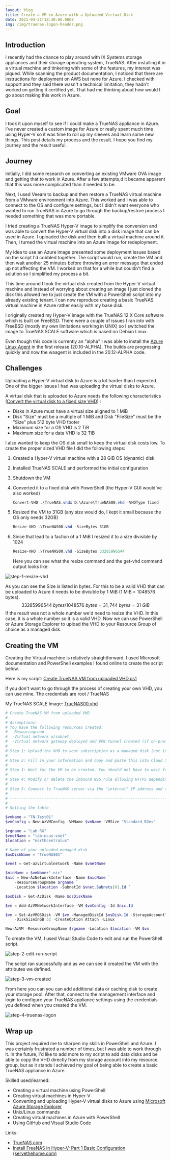 ```yaml
---
layout: blog
title: Create a VM in Azure with a Uploaded Virtual Disk
date: 2021-04-21T18:30:00.000Z
img: /img/truenas-logon-header.png
---
```

## Introduction

I recently had the chance to play around with IX Systems storage appliances and their storage operating system, TrueNAS. After installing it in a virtual machine and tinkering with some of the features, my interest was piqued. While scanning the product documentation, I noticed that there are instructions for deployment on AWS but none for Azure. I checked with support and they said there wasn't a technical limitation, they hadn't worked on getting it certified yet. That had me thinking about how would I go about making this work in Azure.

## Goal

I took it upon myself to see if I could make a TrueNAS appliance in Azure. I've never created a custom image for Azure or really spent much time using Hyper-V so it was time to roll up my sleeves and learn some new things. This post details my process and the result. I hope you find my journey and the result useful.

## Journey 

Initially, I did some research on converting an existing VMware OVA image and getting that to work in Azure. After a few attempts,d it became apparent that this was more complicated than it needed to be.

Next, I used Veeam to backup and then restore a TrueNAS virtual machine from a VMware environment into Azure. This worked and I was able to connect to the OS and configure settings, but I didn't want everyone who wanted to run TrueNAS in Azure to go through the backup/restore process I needed something that was more portable.

I tried creating a TrueNAS Hyper-V image to simplify the conversion and was able to convert the Hyper-V virtual disk into a disk image that can be used in Azure. I uploaded the disk and then built a virtual machine around it. Then, I turned the virtual machine into an Azure Image for redeployment.

My idea to use an Azure image presented some deployment issues based on the script I'd cobbled together. The script would run, create the VM and then wait another 25 minutes before throwing an error message that ended up not affecting the VM. I worked on that for a while but couldn't find a solution so I simplified my process a bit.

This time around I took the virtual disk created from the Hyper-V virtual machine and instead of worrying about creating an image I just cloned the disk this allowed me to just create the VM with a PowerShell script into my already existing tenant. I can now reproduce creating a basic TrueNAS virtual machine in Azure rather easily with my base disk.

I originally created my Hyper-V image with the TrueNAS 12.X Core software which is built on FreeBSD. There were a couple of issues I ran into with FreeBSD (mostly my own limitations working in UNIX) so I switched the image to TrueNAS SCALE software which is based on Debian Linux.

Even though this code is currently an "alpha" I was able to install the [Azure Linux Agent](https://docs.microsoft.com/en-us/azure/virtual-machines/extensions/agent-linux) in the first release (20.10-ALPHA). The builds are progressing quickly and now the waagent is included in the 20.12-ALPHA code.

## Challenges

Uploading a Hyper-V virtual disk to Azure is a lot harder than I expected. One of the bigger issues I had was uploading the virtual disks to Azure. 

A virtual disk that is uploaded to Azure needs the following characteristics ([Convert the virtual disk to a fixed size VHD](https://docs.microsoft.com/en-us/azure/virtual-machines/windows/prepare-for-upload-vhd-image#convert-the-virtual-disk-to-a-fixed-size-vhd)) :

- Disks in Azure must have a virtual size aligned to 1 MiB
- Disk "Size" must be a multiple of 1 MiB and Disk "FileSize" must be the "Size" plus 512 byte VHD footer
- Maximum size for a OS VHD is 2 TiB
- Maximum size for a data VHD is 32 TiB

I also wanted to keep the OS disk small to keep the virtual disk costs low. To create the proper sized VHD file I did the following steps:

1. Created a Hyper-V virtual machine with a 28 GiB OS (dynamic) disk

2. Installed TrueNAS SCALE and performed the initial configuration

3. Shutdown the VM

4. Converted it to a fixed disk with PowerShell  (the Hyper-V GUI would've also worked)

   ```powershell
   Convert-VHD .\TrueNAS.vhdx D:\Azure\TrueNAS00.vhd -VHDType fixed
   ```

5. Resized the VM to 31GB (any size would do, I kept it small because the OS only needs 32GB)

   ```powershell
   Resize-VHD .\TrueNAS00.vhd -SizeBytes 31GB
   ```

6. Since that lead to a faction of a 1 MiB I resized it to a size divisible by 1024

   ```powershell
   Resize-VHD .\TrueNAS00.vhd -SizeBytes 33285996544
   ```

   Here you can see what the resize command and the get-vhd command output looks like: 

![step-1-resize-vhd](/img/step-1-resize-vhd.png)

   As you can see the Size is listed in bytes. For this to be a valid VHD that can be uploaded to Azure it needs to be divisible by 1 MiB (1 MiB = 1048576 bytes).
   $$
   33285996544~bytes / 1048576~bytes = 31,744~bytes = 31~GiB
   $$
   If the result was not a whole number we'd need to resize the VHD. In this case, it is a whole number so it is a valid VHD. Now we can use PowerShell or Azure Storage Explorer to upload the VHD to your Resource Group of choice as a managed disk.

## Creating the VM

Creating the Virtual machine is relatively straightforward. I used Microsoft documentation and PowerShell examples I found online to create the script below.

Here is my script: [Create TrueNAS VM from uploaded VHD.ps1](https://github.com/mjpagan/TrueNAS/blob/main/Create%20TrueNAS%20VM%20from%20uploaded%20VHD.ps1)

If you don't want to go through the process of creating your own VHD, you can use mine. The credentials are root / TrueNAS

My TrueNAS SCALE Image: [TrueNAS00.vhd](https://truenas2609.file.core.windows.net/truenas/TrueNAS00.vhd?st=2020-12-23T06%3A32%3A36Z&se=2021-12-31T06%3A32%3A00Z&sp=rl&sv=2018-03-28&sr=f&sig=4JuuZkSu1rfNXmvUA6HTvhakso1j%2FCrVZ8RPHkOmUIM%3D)

```powershell
# Create TrueNAS VM from uploaded VHD
#
# Assumptions: 
# You have the following resources created:
#  -Resourcegroup
#  -Virtual network w/subnet
#  -Virtual network gateway deployed and VPN tunnel created (if on-prem access is desired)
#
# Step 1: Upload the VHD to your subscription as a managed disk (not into a storage account). I used Azure Storage Explorer for this task. 
#
# Step 2: Fill in your information and copy and paste this into Cloud Shell or Azure PowerShell. It will prompt you to enter credentials, but they do not actually apply to the OS so they will not be used.
#
# Step 3: Wait for the VM to be created. You should not have to wait for the progress bar to complete as it not recognizing that the resources have been created. It will eventually timeout and throw an error.
#
# Step 4: Modify or delete the inbound NSG rule allowing HTTPS depending on your security requirements.
#
# Step 5: Connect to TrueNAS server via the "internal" IP address and configure to your needs.
#
# ---------------------------------------------------------------------------------------------------------------------------------------------------
#
# Setting the table

$vmName = "TN-Test01"
$vmConfig = New-AzVMConfig -VMName $vmName -VMSize "Standard_B2ms"

$rgname = "Lab_RG"
$vnetName = "lab-ncus-vnet"
$location = "northcentralus"

# Name of your uploaded managed disk
$osDiskName = "TrueNAS01"

$vnet = Get-azvirtualnetwork -Name $vnetName

$nicName = $vmName+"-nic"
$nic = New-AzNetworkInterface -Name $nicName `
    -ResourceGroupName $rgname `
    -Location $location -SubnetId $vnet.Subnets[0].Id `

$osDisk = Get-AzDisk -Name $osDiskName

$vm = Add-AzVMNetworkInterface -VM $vmConfig -Id $nic.Id

$vm = Set-AzVMOSDisk -VM $vm -ManagedDiskId $osDisk.Id -StorageAccountType Standard_LRS `
    -DiskSizeInGB 32 -CreateOption Attach -Linux

New-AzVM -ResourceGroupName $rgname -Location $location -VM $vm
```

To create the VM, I used Visual Studio Code to edit and run the PowerShell script. 

![step-2-edit-run-script](/img/step-2-edit-run-script.png)

The script ran successfully and as we can see it created the VM with the attributes we defined. 

![step-3-vm-created](/img/step-3-vm-created.png)

From here you can you can add additional data or caching disk to create your storage pool. After that, connect to the management interface and login to configure your TrueNAS appliance settings using the credentials you defined when you created the VM.

![step-4-truenas-logon](/img/step-4-truenas-logon.png)

## Wrap up

This project required me to sharpen my skills in PowerShell and Azure. I was certainly frustrated a number of times, but I was able to work through it. In the future, I'd like to add more to my script to add data disks and be able to copy the VHD directly from my storage account into my resource group, but as it stands I achieved my goal of being able to create a basic TrueNAS appliance in Azure.  

Skilled used/learned:

- Creating a virtual machine using PowerShell
- Creating virtual machines in Hyper-V
- Converting and uploading Hyper-V virtual disks to Azure using [Microsoft Azure Storage Explorer](https://azure.microsoft.com/en-us/features/storage-explorer/)
- Unix/Linux commands
- Creating virtual machines in Azure with PowerShell
- Using GitHub and Visual Studio Code

Links:

- [TrueNAS.com](https://www.truenas.com/)
- [Install FreeNAS in Hyper-V: Part 1 Basic Configuration (servethehome.com)](https://www.servethehome.com/install-freenas-hyperv-part-1-basic-configuration/)

